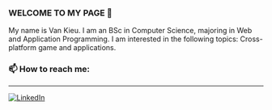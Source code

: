 ### WELCOME TO MY PAGE 👋
My name is Van Kieu. I am an BSc in Computer Science, majoring in Web and Application Programming. I am interested in the following topics: Cross-platform game and applications.

### 📫 How to reach me:
---
[![LinkedIn](https://media.licdn.com/dms/image/D4D12AQFSkkazpND0Tg/article-cover_image-shrink_720_1280/0/1696901179396?e=2147483647&v=beta&t=sy1mG4edVFhzPGGjPYoC7GZjph70EmjszvQYVjHV6PM)](https://www.linkedin.com/in/vankieuit)

<!--
**unkaidev/unkaidev** is a ✨ _special_ ✨ repository because its `README.md` (this file) appears on your GitHub profile.

Here are some ideas to get you started:

- 🔭 I’m currently working on ...
- 🌱 I’m currently learning ...
- 👯 I’m looking to collaborate on ...
- 🤔 I’m looking for help with ...
- 💬 Ask me about ...
- 📫 How to reach me: ...
- 😄 Pronouns: ...
- ⚡ Fun fact: ...
-->
